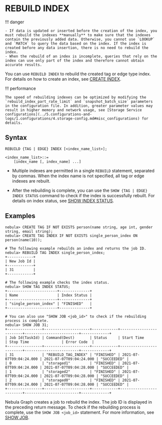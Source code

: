 # REBUILD INDEX

!!! danger

    - If data is updated or inserted before the creation of the index, you must rebuild the indexes **manually** to make sure that the indexes contain the previously added data. Otherwise, you cannot use `LOOKUP` and `MATCH` to query the data based on the index. If the index is created before any data insertion, there is no need to rebuild the index.
    - When the rebuild of an index is incomplete, queries that rely on the index can use only part of the index and therefore cannot obtain accurate results.

You can use `REBUILD INDEX` to rebuild the created tag or edge type index. For details on how to create an index, see [CREATE INDEX](1.create-native-index.md).

!!! performance

    The speed of rebuilding indexes can be optimized by modifying the `rebuild_index_part_rate_limit` and `snapshot_batch_size` parameters in the configuration file. In addition, greater parameter values may result in higher memory and network usage, see [Storage Service configurations](../5.configurations-and-logs/1.configurations/4.storage-config.md#misc_configurations) for details.

## Syntax

```ngql
REBUILD {TAG | EDGE} INDEX [<index_name_list>];

<index_name_list>::=
    [index_name [, index_name] ...]
```

- Multiple indexes are permitted in a single `REBUILD` statement, separated by commas. When the index name is not specified, all tag or edge indexes are rebuilt.

- After the rebuilding is complete, you can use the `SHOW {TAG | EDGE} INDEX STATUS` command to check if the index is successfully rebuilt. For details on index status, see [SHOW INDEX STATUS](5.show-native-index-status.md).

## Examples

```ngql
nebula> CREATE TAG IF NOT EXISTS person(name string, age int, gender string, email string);
nebula> CREATE TAG INDEX IF NOT EXISTS single_person_index ON person(name(10));

# The following example rebuilds an index and returns the job ID.
nebula> REBUILD TAG INDEX single_person_index;
+------------+
| New Job Id |
+------------+
| 31         |
+------------+

# The following example checks the index status.
nebula> SHOW TAG INDEX STATUS;
+-----------------------+--------------+
| Name                  | Index Status |
+-----------------------+--------------+
| "single_person_index" | "FINISHED"   |
+-----------------------+--------------+

# You can also use "SHOW JOB <job_id>" to check if the rebuilding process is complete.
nebula> SHOW JOB 31;
+----------------+---------------------+------------+-------------------------+-------------------------+-------------+
| Job Id(TaskId) | Command(Dest)       | Status     | Start Time              | Stop Time               | Error Code  |
+----------------+---------------------+------------+-------------------------+-------------------------+-------------+
| 31             | "REBUILD_TAG_INDEX" | "FINISHED" | 2021-07-07T09:04:24.000 | 2021-07-07T09:04:24.000 | "SUCCEEDED" |
| 0              | "storaged1"         | "FINISHED" | 2021-07-07T09:04:24.000 | 2021-07-07T09:04:28.000 | "SUCCEEDED" |
| 1              | "storaged2"         | "FINISHED" | 2021-07-07T09:04:24.000 | 2021-07-07T09:04:28.000 | "SUCCEEDED" |
| 2              | "storaged0"         | "FINISHED" | 2021-07-07T09:04:24.000 | 2021-07-07T09:04:28.000 | "SUCCEEDED" |
+----------------+---------------------+------------+-------------------------+-------------------------+-------------+
```

Nebula Graph creates a job to rebuild the index. The job ID is displayed in the preceding return message. To check if the rebuilding process is complete, use the `SHOW JOB <job_id>` statement. For more information, see [SHOW JOB](../4.job-statements.md#show_job).

